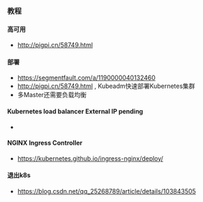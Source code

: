 

### 教程
#### 高可用
* http://pigpi.cn/58749.html

#### 部署
* https://segmentfault.com/a/1190000040132460
* http://pigpi.cn/58749.html , Kubeadm快速部署Kubernetes集群
* 多Master还需要负载均衡



#### Kubernetes load balancer External IP pending
*

#### NGINX Ingress Controller
* https://kubernetes.github.io/ingress-nginx/deploy/


#### 退出k8s
* https://blog.csdn.net/qq_25268789/article/details/103843505

